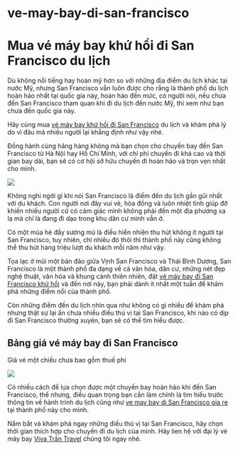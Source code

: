 # ve-may-bay-di-san-francisco
<h1>Mua vé máy bay khứ hồi đi San Francisco du lịch</h1>

Dù không nổi tiếng hay hoàn mỹ hơn so với những địa điểm du lịch khác tại nước Mỹ, nhưng San Francisco vẫn luôn được cho rằng là thành phố du lịch hoàn hảo nhất tại quốc gia này, hoàn hảo đến mức, có người nói, nếu chưa đến San Francisco tham quan khi đi du lịch đến nước Mỹ, thì xem như bạn chưa đến quốc gia này.

Hãy cùng mua <a href = "http://vivatrantravel.vn/ve-may-bay-di-san-francisco.html">vé máy bay khứ hồi đi San Francisco</a> du lịch và khám phá lý do vì đâu mà nhiều người lại khẳng định như vậy nhé.

Đồng hành cùng hãng hàng không mà bạn chọn cho chuyến bay đến San Francisco từ Hà Nội hay Hồ Chí Minh, với chi phí chuyến đi khá cao và thời gian bay dài, bạn sẽ có cơ hội sở hữu chuyến đi hoàn hảo và trọn vẹn nhất cho mình.

<img src = "http://vemaybaychinaeastern.com/wp-content/uploads/2016/06/ve-may-bay-di-san-francisco.jpg" />

Không nghi ngời gì khi nói San Francisco là điểm đến du lịch gần gũi nhất với du khách. Con người nơi đây vui vẻ, hòa đồng và luôn nhiệt tình giúp đỡ khiến nhiều người cứ có cảm giác mình không phải đến một địa phương xa lạ mà chỉ là đang đi dạo trong khu dân cư mình vẫn ở.

Có một mùa hè đầy sương mù là điều hiển nhiên thu hút không ít người tại San Francisco, tuy nhiên, chỉ nhiêu đó thôi thì thành phố này cũng không thể thu hút hàng triệu lượt du khách mỗi năm như vậy.

Tọa lạc ở mũi một bán đảo giữa Vịnh San Francisco và Thái Bình Dương, San Francisco là một thành phố đa dạng về cả văn hóa, dân cư, những nét đẹp nghệ thuật, văn hóa và khung cảnh thiên nhiên, đặt <a href = "https://vivatrantravel.com/ve-quoc-te/ve-may-bay-di-san-francisco.html">vé máy bay đi San Francisco khứ hồi</a> và đến nơi này, bạn phải dành ít nhất một tuần để khám phá những điểm nổi của thành phố.

Còn những điểm đến du lịch nhìn qua như không có gì nhiều để khám phá nhưng thật sự lại ấn chưa nhiều điều thú vị tại San Francisco, khi nào có dịp đi San Francisco thường xuyên, bạn sẽ có thể tìm hiểu được.

<h2>Bảng giá vé máy bay đi San Francisco</h2>

Giá vé một chiều chưa bao gồm thuế phí

<img src = "http://vemaybaychinaeastern.com/wp-content/uploads/2016/06/ve-may-bay-di-san-francisco-6.jpg" />

Có nhiều cách để lựa chọn được một chuyến bay hoàn hảo khi đến San Francisco, thế nhưng, điều quan trọng bạn cần làm chính là tìm hiểu trước thông tin về hành trình du lịch cũng như <a href = "https://visaxuatnhapcanh.vn/ve-may-bay-di-san-francisco.html">ve may bay di San Francisco gia re</a> tại thành phố này cho mình.

Nắm bắt và khám phá ngay những điều thú vị tại San Francisco, hãy chọn thời gian thích hợp cho chuyến đi du lịch của mình. Hãy lien hệ với đại lý vé máy bay <a href = "http://vivatrantravel.vn/">Viva Trần Travel</a> chúng tôi ngay nhé.

